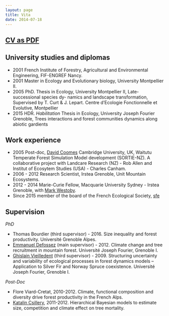 ```yaml
---
layout: page
title: Vita
date: 2014-07-18
---
```


<h2> <a href="{{ url }}/pdfs/CV.pdf">CV as PDF</a>  </h2>


University studies and diplomas
---------

* 2001 French Institute of Forestry, Agricultural and Environmental Engineering, FIF-ENGREF Nancy.
* 2001 Master in Ecology and Evolutionary biology, University Montpellier II.
* 2005 PhD. Thesis in Ecology, University Montpellier II, Late- successional species dy- namics and landscape transformation, Supervised by T. Curt & J. Lepart.
Centre d’Ecologie Fonctionnelle et Evolutive, Montpellier
* 2015 HDR. *Habilitation* Thesis in Ecology, University Joseph Fourier Grenoble, Trees interactions and forest communities dynamics along abiotic gardients


Work experience
----------

* 2005 Post-doc, [David Coomes](http://www.plantsci.cam.ac.uk/directory/coomes-david) Cambridge University, UK, Waitutu Temperate
  Forest Simulation Model development (SORTIE-NZ). A collaborative
  project with Landcare Research (NZ) - Rob Allen and Institut of
  Ecosytem Studies (USA) - Charles Canham.
* 2006 - 2012 Research Scientist, Irstea Grenoble, Unit Mountain Ecosystems.
* 2012 - 2014 Marie-Curie Fellow, Macquarie University Sydney - Irstea
  Grenoble, with [Mark Westoby](http://bio.mq.edu.au/research/groups/ecology/westoby/mark.htm).
* Since 2015 member of the board of the French Ecological Society, [sfe](https://www.sfecologie.org/)

Supervision
----------

*PhD*

* Thomas Bourdier (third supervisor) - 2016. Size
  inequality and forest productivity. Université Grenoble Alpes.
* [Emmanuel Defossez](https://scholar.google.fr/citations?user=g7WY2mYAAAAJ&hl=fr) (main supervisor) - 2012. Climate change and
  tree recruitment in mountain forest. Université Joseph Fourier,
  Grenoble I.
* [Ghislain Vieilledent](https://ghislainv.github.io/) (third supervisor) - 2009. Structuring
  uncertainty and variability of ecological processes in forest
  dynamics models – Application to Silver Fir and Norway Spruce
  coexistence. Université Joseph Fourier,
  Grenoble I.


*Post-Doc*

* Flore Viard-Cretat, 2010-2012. Climate, functional composition and diversity drive forest productivity in the French Alps.
* [Katalin Csillery](https://sites.google.com/site/katalincsillery/), 2011-2012. Hierarchical Bayesian
  models to estimate size, competition and climate effect on tree mortality.


<!-- *Master I* -->

<!-- * Guillaume Consoli, Pine recruitment, -->
<!--   vegetation competition and climate change. -->
<!-- * Jeanne Pottier, Tree recruitment along an elevation gradient. -->
